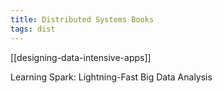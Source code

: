 ```yaml
---
title: Distributed Systems Books
tags: dist
---
```


[[designing-data-intensive-apps]]

Learning Spark: Lightning-Fast Big Data Analysis

